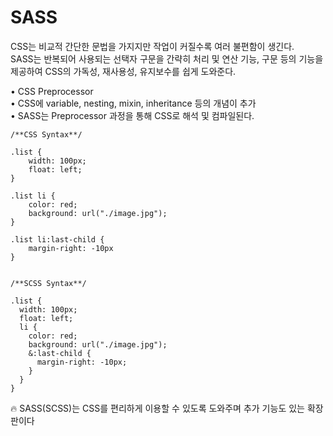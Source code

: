 # SASS

CSS는 비교적 간단한 문법을 가지지만 작업이 커질수록 여러 불편함이 생긴다.  
SASS는 반복되어 사용되는 선택자 구문을 간략히 처리 및 연산 기능, 구문 등의 기능을 제공하여 CSS의 가독성, 재사용성, 유지보수를 쉽게 도와준다.

• CSS Preprocessor  
• CSS에 variable, nesting, mixin, inheritance 등의 개념이 추가  
• SASS는 Preprocessor 과정을 통해 CSS로 해석 및 컴파일된다.  

```
/**CSS Syntax**/

.list {
    width: 100px;
    float: left;
}

.list li {
    color: red;
    background: url("./image.jpg");
}

.list li:last-child {
    margin-right: -10px
}


/**SCSS Syntax**/

.list {
  width: 100px;
  float: left;
  li {
    color: red;
    background: url("./image.jpg");
    &:last-child {
      margin-right: -10px;
    }
  }
}
```

🔥 SASS(SCSS)는 CSS를 편리하게 이용할 수 있도록 도와주며 추가 기능도 있는 확장판이다
